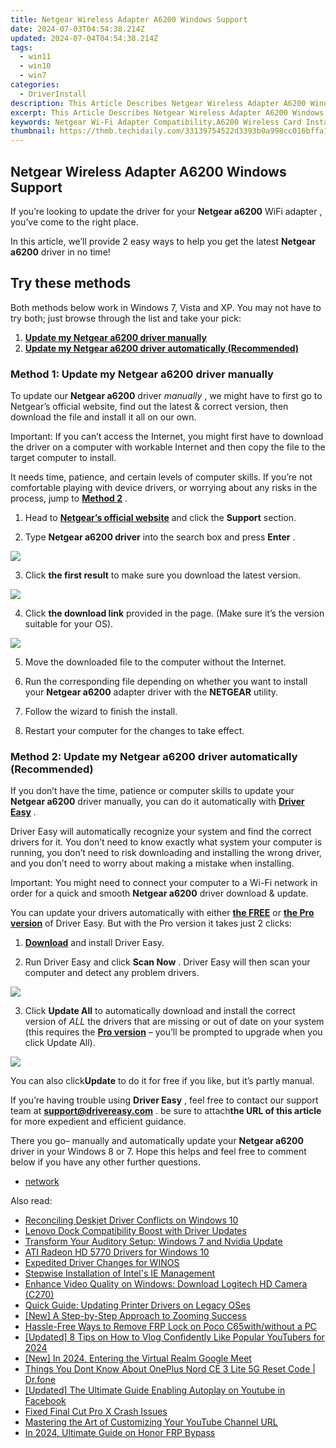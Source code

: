 ```yaml
---
title: Netgear Wireless Adapter A6200 Windows Support
date: 2024-07-03T04:54:38.214Z
updated: 2024-07-04T04:54:38.214Z
tags:
  - win11
  - win10
  - win7
categories:
  - DriverInstall
description: This Article Describes Netgear Wireless Adapter A6200 Windows Support
excerpt: This Article Describes Netgear Wireless Adapter A6200 Windows Support
keywords: Netgear Wi-Fi Adapter Compatibility,A6200 Wireless Card Installation Guide,Windows 10 Network Adapter Support,USB Wi-Fi Adapter Troubleshooting,Network Performance Optimization (A6200),Netgear Adapter Compatibility List,Wireless Network Security (Wi-Fi Adapters)
thumbnail: https://thmb.techidaily.com/33139754522d3393b0a998cc016bffa1b55254150a3f5abcd672e5d0c2f8e9f3.jpg
---
```


## Netgear Wireless Adapter A6200 Windows Support

 If you’re looking to update the driver for your **Netgear a6200**  WiFi adapter , you’ve come to the right place.

 In this article, we’ll provide 2 easy ways to help you get the latest **Netgear a6200** driver in no time!

## Try these methods

 Both methods below work in Windows 7, Vista and XP. You may not have to try both; just browse through the list and take your pick:

1. **[Update my Netgear a6200 driver manually](#M1)**
2. **[Update my Netgear a6200 driver automatically (Recommended)](#M2)**

### Method 1: Update my **Netgear a6200**   driver manually

 To update our **Netgear a6200** driver _manually_  , we might have to first go to Netgear’s official website, find out  the latest & correct version, then download the file and install it all on our own.

 Important: If you can’t access the Internet, you might first have to download the driver on a computer with workable Internet and then copy the file to the target computer to install.

 It needs time, patience, and certain levels of computer skills. If you’re not comfortable playing  with device drivers, or worrying about any risks in the process, jump to **[Method 2](#M2)** .

 1) Head to [**Netgear’s official website**](https://www.netgear.com/default.aspx)  and click the **Support** section.

 2) Type   **Netgear a6200 driver**  into the search box and press **Enter** .

![](https://images.drivereasy.com/wp-content/uploads/2018/07/img_5b583b76406f6.jpg)

 3) Click **the first result**   to make sure you download the latest version.

![](https://images.drivereasy.com/wp-content/uploads/2018/07/img_5b583bae436ca.jpg)

 4) Click **the download link**   provided in the page. (Make sure it’s the version suitable for your OS).

![](https://images.drivereasy.com/wp-content/uploads/2018/07/img_5b583db55e633.jpg)

5) Move the downloaded file to the computer without the Internet.

6) Run the corresponding file depending on whether you want to install your **Netgear a6200** adapter driver with the **NETGEAR** utility.

7) Follow the wizard to finish the install.

8) Restart your computer for the changes to take effect.

### Method 2: Update my **Netgear a6200**  driver automatically (Recommended)

 If you don’t have the time, patience or computer skills to update your **Netgear a6200**  driver manually, you can do it automatically with [**Driver Easy**](https://tools.techidaily.com/drivereasy/download/) .

 Driver Easy will automatically recognize your system and find the correct drivers for it. You don’t need to know exactly what system your computer is running, you don’t need to risk downloading and installing the wrong driver, and you don’t need to worry about making a mistake when installing.

 Important: You might need to connect your computer to a Wi-Fi network in order for a quick and smooth **Netgear a6200** driver download & update.

 You can update your drivers automatically with either [**the FREE**](https://tools.techidaily.com/drivereasy/download/)  or **[the Pro version](https://tools.techidaily.com/drivereasy/download/)**  of Driver Easy. But with the Pro version it takes just 2 clicks:

 1) **[Download](https://tools.techidaily.com/drivereasy/download/)**  and install Driver Easy.

 2) Run Driver Easy and click **Scan Now** .  Driver Easy will then scan your computer and detect any problem drivers.

![](https://images.drivereasy.com/wp-content/uploads/2018/07/img_5b3b19bf43ece.jpg)

3) Click **Update All** to automatically download and install the correct version of _ALL_ the drivers that are missing or out of date on your system (this requires the [**Pro version**](https://tools.techidaily.com/drivereasy/download/) – you’ll be prompted to upgrade when you click Update All).

![](https://images.drivereasy.com/wp-content/uploads/2018/07/img_5b5843314b197.jpg)

 You can also click**Update** to do it for free if you like, but it’s partly manual.

 If you’re having trouble using **Driver Easy** , feel free to contact our support team at **<support@drivereasy.com>** . be sure to attach**the URL of this article** for more expedient and efficient guidance.

 There you go– manually and automatically update your **Netgear a6200**  driver in your Windows 8 or 7\. Hope this helps and feel free to comment below if you have any other further questions.

* [network](https://store.drivereasy.com/order/cart.php?PRODS=4731822&QTY=1&AFFILIATE=108875)

<ins class="adsbygoogle"
     style="display:block"
     data-ad-format="autorelaxed"
     data-ad-client="ca-pub-7571918770474297"
     data-ad-slot="1223367746"></ins>



<ins class="adsbygoogle"
     style="display:block"
     data-ad-client="ca-pub-7571918770474297"
     data-ad-slot="8358498916"
     data-ad-format="auto"
     data-full-width-responsive="true"></ins>

<span class="atpl-alsoreadstyle">Also read:</span>
<div><ul>
<li><a href="https://driver-install.techidaily.com/reconciling-deskjet-driver-conflicts-on-windows-10/"><u>Reconciling Deskjet Driver Conflicts on Windows 10</u></a></li>
<li><a href="https://driver-install.techidaily.com/lenovo-dock-compatibility-boost-with-driver-updates/"><u>Lenovo Dock Compatibility Boost with Driver Updates</u></a></li>
<li><a href="https://driver-install.techidaily.com/transform-your-auditory-setup-windows-7-and-nvidia-update/"><u>Transform Your Auditory Setup: Windows 7 and Nvidia Update</u></a></li>
<li><a href="https://driver-install.techidaily.com/ati-radeon-hd-5770-drivers-for-windows-10/"><u>ATI Radeon HD 5770 Drivers for Windows 10</u></a></li>
<li><a href="https://driver-install.techidaily.com/expedited-driver-changes-for-winos/"><u>Expedited Driver Changes for WINOS</u></a></li>
<li><a href="https://driver-install.techidaily.com/stepwise-installation-of-intels-ie-management/"><u>Stepwise Installation of Intel's IE Management</u></a></li>
<li><a href="https://driver-install.techidaily.com/enhance-video-quality-on-windows-download-logitech-hd-camera-c270/"><u>Enhance Video Quality on Windows: Download Logitech HD Camera (C270)</u></a></li>
<li><a href="https://driver-install.techidaily.com/quick-guide-updating-printer-drivers-on-legacy-oses/"><u>Quick Guide: Updating Printer Drivers on Legacy OSes</u></a></li>
<li><a href="https://extra-tips.techidaily.com/new-a-step-by-step-approach-to-zooming-success/"><u>[New] A Step-by-Step Approach to Zooming Success</u></a></li>
<li><a href="https://bypass-frp.techidaily.com/hassle-free-ways-to-remove-frp-lock-on-poco-c65withwithout-a-pc-by-drfone-android/"><u>Hassle-Free Ways to Remove FRP Lock on Poco C65with/without a PC</u></a></li>
<li><a href="https://facebook-video-footage.techidaily.com/updated-8-tips-on-how-to-vlog-confidently-like-popular-youtubers-for-2024/"><u>[Updated] 8 Tips on How to Vlog Confidently Like Popular YouTubers for 2024</u></a></li>
<li><a href="https://digital-screen-recording.techidaily.com/new-in-2024-entering-the-virtual-realm-google-meet/"><u>[New] In 2024, Entering the Virtual Realm  Google Meet</u></a></li>
<li><a href="https://techidaily.com/things-you-dont-know-about-oneplus-nord-ce-3-lite-5g-reset-code-drfone-by-drfone-reset-android-reset-android/"><u>Things You Dont Know About OnePlus Nord CE 3 Lite 5G Reset Code | Dr.fone</u></a></li>
<li><a href="https://facebook-video-content.techidaily.com/updated-the-ultimate-guide-enabling-autoplay-on-youtube-in-facebook/"><u>[Updated] The Ultimate Guide  Enabling Autoplay on Youtube in Facebook</u></a></li>
<li><a href="https://ai-driven-video-production.techidaily.com/fixed-final-cut-pro-x-crash-issues/"><u>Fixed Final Cut Pro X Crash Issues</u></a></li>
<li><a href="https://youtube-video-recordings.techidaily.com/mastering-the-art-of-customizing-your-youtube-channel-url/"><u>Mastering the Art of Customizing Your YouTube Channel URL</u></a></li>
<li><a href="https://bypass-frp.techidaily.com/in-2024-ultimate-guide-on-honor-frp-bypass-by-drfone-android/"><u>In 2024, Ultimate Guide on Honor FRP Bypass</u></a></li>
</ul></div>
